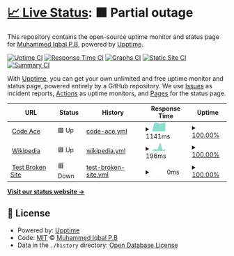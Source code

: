 # [📈 Live Status](https://iqbalpb01.github.io/xyz): <!--live status--> **🟧 Partial outage**

This repository contains the open-source uptime monitor and status page for [Muhammed Iqbal P.B](iqbalpb.com), powered by [Upptime](https://github.com/upptime/upptime).

[![Uptime CI](https://github.com/iqbalpb01/xyz/workflows/Uptime%20CI/badge.svg)](https://github.com/iqbalpb01/xyz/actions?query=workflow%3A%22Uptime+CI%22)
[![Response Time CI](https://github.com/iqbalpb01/xyz/workflows/Response%20Time%20CI/badge.svg)](https://github.com/iqbalpb01/xyz/actions?query=workflow%3A%22Response+Time+CI%22)
[![Graphs CI](https://github.com/iqbalpb01/xyz/workflows/Graphs%20CI/badge.svg)](https://github.com/iqbalpb01/xyz/actions?query=workflow%3A%22Graphs+CI%22)
[![Static Site CI](https://github.com/iqbalpb01/xyz/workflows/Static%20Site%20CI/badge.svg)](https://github.com/iqbalpb01/xyz/actions?query=workflow%3A%22Static+Site+CI%22)
[![Summary CI](https://github.com/iqbalpb01/xyz/workflows/Summary%20CI/badge.svg)](https://github.com/iqbalpb01/xyz/actions?query=workflow%3A%22Summary+CI%22)

With [Upptime](https://upptime.js.org), you can get your own unlimited and free uptime monitor and status page, powered entirely by a GitHub repository. We use [Issues](https://github.com/iqbalpb01/xyz/issues) as incident reports, [Actions](https://github.com/iqbalpb01/xyz/actions) as uptime monitors, and [Pages](https://iqbalpb01.github.io/xyz) for the status page.

<!--start: status pages-->
<!-- This summary is generated by Upptime (https://github.com/upptime/upptime) -->
<!-- Do not edit this manually, your changes will be overwritten -->
<!-- prettier-ignore -->
| URL | Status | History | Response Time | Uptime |
| --- | ------ | ------- | ------------- | ------ |
| <img alt="" src="https://i0.wp.com/codeace.com/wp-content/uploads/2019/12/Artboard-1.png" height="13"> [Code Ace](https://codeace.com) | 🟩 Up | [code-ace.yml](https://github.com/iqbalpb01/xyz/commits/HEAD/history/code-ace.yml) | <details><summary><img alt="Response time graph" src="./graphs/code-ace/response-time-week.png" height="20"> 1141ms</summary><br><a href="https://iqbalpb01.github.io/xyz/history/code-ace"><img alt="Response time 1141" src="https://img.shields.io/endpoint?url=https%3A%2F%2Fraw.githubusercontent.com%2Fiqbalpb01%2Fxyz%2FHEAD%2Fapi%2Fcode-ace%2Fresponse-time.json"></a><br><a href="https://iqbalpb01.github.io/xyz/history/code-ace"><img alt="24-hour response time 1141" src="https://img.shields.io/endpoint?url=https%3A%2F%2Fraw.githubusercontent.com%2Fiqbalpb01%2Fxyz%2FHEAD%2Fapi%2Fcode-ace%2Fresponse-time-day.json"></a><br><a href="https://iqbalpb01.github.io/xyz/history/code-ace"><img alt="7-day response time 1141" src="https://img.shields.io/endpoint?url=https%3A%2F%2Fraw.githubusercontent.com%2Fiqbalpb01%2Fxyz%2FHEAD%2Fapi%2Fcode-ace%2Fresponse-time-week.json"></a><br><a href="https://iqbalpb01.github.io/xyz/history/code-ace"><img alt="30-day response time 1141" src="https://img.shields.io/endpoint?url=https%3A%2F%2Fraw.githubusercontent.com%2Fiqbalpb01%2Fxyz%2FHEAD%2Fapi%2Fcode-ace%2Fresponse-time-month.json"></a><br><a href="https://iqbalpb01.github.io/xyz/history/code-ace"><img alt="1-year response time 1141" src="https://img.shields.io/endpoint?url=https%3A%2F%2Fraw.githubusercontent.com%2Fiqbalpb01%2Fxyz%2FHEAD%2Fapi%2Fcode-ace%2Fresponse-time-year.json"></a></details> | <details><summary><a href="https://iqbalpb01.github.io/xyz/history/code-ace">100.00%</a></summary><a href="https://iqbalpb01.github.io/xyz/history/code-ace"><img alt="All-time uptime 100.00%" src="https://img.shields.io/endpoint?url=https%3A%2F%2Fraw.githubusercontent.com%2Fiqbalpb01%2Fxyz%2FHEAD%2Fapi%2Fcode-ace%2Fuptime.json"></a><br><a href="https://iqbalpb01.github.io/xyz/history/code-ace"><img alt="24-hour uptime 100.00%" src="https://img.shields.io/endpoint?url=https%3A%2F%2Fraw.githubusercontent.com%2Fiqbalpb01%2Fxyz%2FHEAD%2Fapi%2Fcode-ace%2Fuptime-day.json"></a><br><a href="https://iqbalpb01.github.io/xyz/history/code-ace"><img alt="7-day uptime 100.00%" src="https://img.shields.io/endpoint?url=https%3A%2F%2Fraw.githubusercontent.com%2Fiqbalpb01%2Fxyz%2FHEAD%2Fapi%2Fcode-ace%2Fuptime-week.json"></a><br><a href="https://iqbalpb01.github.io/xyz/history/code-ace"><img alt="30-day uptime 100.00%" src="https://img.shields.io/endpoint?url=https%3A%2F%2Fraw.githubusercontent.com%2Fiqbalpb01%2Fxyz%2FHEAD%2Fapi%2Fcode-ace%2Fuptime-month.json"></a><br><a href="https://iqbalpb01.github.io/xyz/history/code-ace"><img alt="1-year uptime 100.00%" src="https://img.shields.io/endpoint?url=https%3A%2F%2Fraw.githubusercontent.com%2Fiqbalpb01%2Fxyz%2FHEAD%2Fapi%2Fcode-ace%2Fuptime-year.json"></a></details>
| <img alt="" src="https://www.wikipedia.org/portal/wikipedia.org/assets/img/Wikipedia-logo-v2.png" height="13"> [Wikipedia](https://en.wikipedia.org) | 🟩 Up | [wikipedia.yml](https://github.com/iqbalpb01/xyz/commits/HEAD/history/wikipedia.yml) | <details><summary><img alt="Response time graph" src="./graphs/wikipedia/response-time-week.png" height="20"> 196ms</summary><br><a href="https://iqbalpb01.github.io/xyz/history/wikipedia"><img alt="Response time 196" src="https://img.shields.io/endpoint?url=https%3A%2F%2Fraw.githubusercontent.com%2Fiqbalpb01%2Fxyz%2FHEAD%2Fapi%2Fwikipedia%2Fresponse-time.json"></a><br><a href="https://iqbalpb01.github.io/xyz/history/wikipedia"><img alt="24-hour response time 196" src="https://img.shields.io/endpoint?url=https%3A%2F%2Fraw.githubusercontent.com%2Fiqbalpb01%2Fxyz%2FHEAD%2Fapi%2Fwikipedia%2Fresponse-time-day.json"></a><br><a href="https://iqbalpb01.github.io/xyz/history/wikipedia"><img alt="7-day response time 196" src="https://img.shields.io/endpoint?url=https%3A%2F%2Fraw.githubusercontent.com%2Fiqbalpb01%2Fxyz%2FHEAD%2Fapi%2Fwikipedia%2Fresponse-time-week.json"></a><br><a href="https://iqbalpb01.github.io/xyz/history/wikipedia"><img alt="30-day response time 196" src="https://img.shields.io/endpoint?url=https%3A%2F%2Fraw.githubusercontent.com%2Fiqbalpb01%2Fxyz%2FHEAD%2Fapi%2Fwikipedia%2Fresponse-time-month.json"></a><br><a href="https://iqbalpb01.github.io/xyz/history/wikipedia"><img alt="1-year response time 196" src="https://img.shields.io/endpoint?url=https%3A%2F%2Fraw.githubusercontent.com%2Fiqbalpb01%2Fxyz%2FHEAD%2Fapi%2Fwikipedia%2Fresponse-time-year.json"></a></details> | <details><summary><a href="https://iqbalpb01.github.io/xyz/history/wikipedia">100.00%</a></summary><a href="https://iqbalpb01.github.io/xyz/history/wikipedia"><img alt="All-time uptime 100.00%" src="https://img.shields.io/endpoint?url=https%3A%2F%2Fraw.githubusercontent.com%2Fiqbalpb01%2Fxyz%2FHEAD%2Fapi%2Fwikipedia%2Fuptime.json"></a><br><a href="https://iqbalpb01.github.io/xyz/history/wikipedia"><img alt="24-hour uptime 100.00%" src="https://img.shields.io/endpoint?url=https%3A%2F%2Fraw.githubusercontent.com%2Fiqbalpb01%2Fxyz%2FHEAD%2Fapi%2Fwikipedia%2Fuptime-day.json"></a><br><a href="https://iqbalpb01.github.io/xyz/history/wikipedia"><img alt="7-day uptime 100.00%" src="https://img.shields.io/endpoint?url=https%3A%2F%2Fraw.githubusercontent.com%2Fiqbalpb01%2Fxyz%2FHEAD%2Fapi%2Fwikipedia%2Fuptime-week.json"></a><br><a href="https://iqbalpb01.github.io/xyz/history/wikipedia"><img alt="30-day uptime 100.00%" src="https://img.shields.io/endpoint?url=https%3A%2F%2Fraw.githubusercontent.com%2Fiqbalpb01%2Fxyz%2FHEAD%2Fapi%2Fwikipedia%2Fuptime-month.json"></a><br><a href="https://iqbalpb01.github.io/xyz/history/wikipedia"><img alt="1-year uptime 100.00%" src="https://img.shields.io/endpoint?url=https%3A%2F%2Fraw.githubusercontent.com%2Fiqbalpb01%2Fxyz%2FHEAD%2Fapi%2Fwikipedia%2Fuptime-year.json"></a></details>
| <img alt="" src="https://favicons.githubusercontent.com/thissitedoesnotexist.koj.co" height="13"> [Test Broken Site](https://thissitedoesnotexist.koj.co) | 🟥 Down | [test-broken-site.yml](https://github.com/iqbalpb01/xyz/commits/HEAD/history/test-broken-site.yml) | <details><summary><img alt="Response time graph" src="./graphs/test-broken-site/response-time-week.png" height="20"> 0ms</summary><br><a href="https://iqbalpb01.github.io/xyz/history/test-broken-site"><img alt="Response time 0" src="https://img.shields.io/endpoint?url=https%3A%2F%2Fraw.githubusercontent.com%2Fiqbalpb01%2Fxyz%2FHEAD%2Fapi%2Ftest-broken-site%2Fresponse-time.json"></a><br><a href="https://iqbalpb01.github.io/xyz/history/test-broken-site"><img alt="24-hour response time 0" src="https://img.shields.io/endpoint?url=https%3A%2F%2Fraw.githubusercontent.com%2Fiqbalpb01%2Fxyz%2FHEAD%2Fapi%2Ftest-broken-site%2Fresponse-time-day.json"></a><br><a href="https://iqbalpb01.github.io/xyz/history/test-broken-site"><img alt="7-day response time 0" src="https://img.shields.io/endpoint?url=https%3A%2F%2Fraw.githubusercontent.com%2Fiqbalpb01%2Fxyz%2FHEAD%2Fapi%2Ftest-broken-site%2Fresponse-time-week.json"></a><br><a href="https://iqbalpb01.github.io/xyz/history/test-broken-site"><img alt="30-day response time 0" src="https://img.shields.io/endpoint?url=https%3A%2F%2Fraw.githubusercontent.com%2Fiqbalpb01%2Fxyz%2FHEAD%2Fapi%2Ftest-broken-site%2Fresponse-time-month.json"></a><br><a href="https://iqbalpb01.github.io/xyz/history/test-broken-site"><img alt="1-year response time 0" src="https://img.shields.io/endpoint?url=https%3A%2F%2Fraw.githubusercontent.com%2Fiqbalpb01%2Fxyz%2FHEAD%2Fapi%2Ftest-broken-site%2Fresponse-time-year.json"></a></details> | <details><summary><a href="https://iqbalpb01.github.io/xyz/history/test-broken-site">100.00%</a></summary><a href="https://iqbalpb01.github.io/xyz/history/test-broken-site"><img alt="All-time uptime 100.00%" src="https://img.shields.io/endpoint?url=https%3A%2F%2Fraw.githubusercontent.com%2Fiqbalpb01%2Fxyz%2FHEAD%2Fapi%2Ftest-broken-site%2Fuptime.json"></a><br><a href="https://iqbalpb01.github.io/xyz/history/test-broken-site"><img alt="24-hour uptime 100.00%" src="https://img.shields.io/endpoint?url=https%3A%2F%2Fraw.githubusercontent.com%2Fiqbalpb01%2Fxyz%2FHEAD%2Fapi%2Ftest-broken-site%2Fuptime-day.json"></a><br><a href="https://iqbalpb01.github.io/xyz/history/test-broken-site"><img alt="7-day uptime 100.00%" src="https://img.shields.io/endpoint?url=https%3A%2F%2Fraw.githubusercontent.com%2Fiqbalpb01%2Fxyz%2FHEAD%2Fapi%2Ftest-broken-site%2Fuptime-week.json"></a><br><a href="https://iqbalpb01.github.io/xyz/history/test-broken-site"><img alt="30-day uptime 100.00%" src="https://img.shields.io/endpoint?url=https%3A%2F%2Fraw.githubusercontent.com%2Fiqbalpb01%2Fxyz%2FHEAD%2Fapi%2Ftest-broken-site%2Fuptime-month.json"></a><br><a href="https://iqbalpb01.github.io/xyz/history/test-broken-site"><img alt="1-year uptime 100.00%" src="https://img.shields.io/endpoint?url=https%3A%2F%2Fraw.githubusercontent.com%2Fiqbalpb01%2Fxyz%2FHEAD%2Fapi%2Ftest-broken-site%2Fuptime-year.json"></a></details>

<!--end: status pages-->

[**Visit our status website →**](https://iqbalpb01.github.io/xyz)

## 📄 License

- Powered by: [Upptime](https://github.com/upptime/upptime)
- Code: [MIT](./LICENSE) © [Muhammed Iqbal P.B](iqbalpb.com)
- Data in the `./history` directory: [Open Database License](https://opendatacommons.org/licenses/odbl/1-0/)
